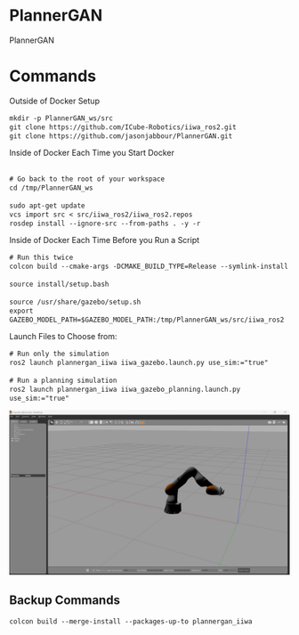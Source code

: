 # PlannerGAN
PlannerGAN


# Commands

Outside of Docker Setup
```shell 
mkdir -p PlannerGAN_ws/src
git clone https://github.com/ICube-Robotics/iiwa_ros2.git
git clone https://github.com/jasonjabbour/PlannerGAN.git
```

Inside of Docker Each Time you Start Docker
```shell

# Go back to the root of your workspace
cd /tmp/PlannerGAN_ws 

sudo apt-get update
vcs import src < src/iiwa_ros2/iiwa_ros2.repos
rosdep install --ignore-src --from-paths . -y -r
```

Inside of Docker Each Time Before you Run a Script
```shell
# Run this twice
colcon build --cmake-args -DCMAKE_BUILD_TYPE=Release --symlink-install

source install/setup.bash

source /usr/share/gazebo/setup.sh
export GAZEBO_MODEL_PATH=$GAZEBO_MODEL_PATH:/tmp/PlannerGAN_ws/src/iiwa_ros2
```

Launch Files to Choose from:
```shell
# Run only the simulation
ros2 launch plannergan_iiwa iiwa_gazebo.launch.py use_sim:="true"

# Run a planning simulation
ros2 launch plannergan_iiwa iiwa_gazebo_planning.launch.py use_sim:="true"
```

![](captures/gazebo_setup.png)


## Backup Commands

```shell
colcon build --merge-install --packages-up-to plannergan_iiwa

```